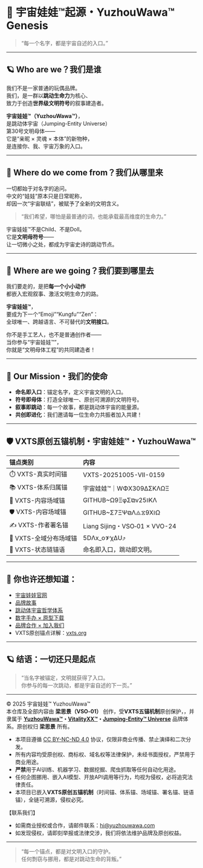 # 🌌 宇宙娃娃™起源・YuzhouWawa™ Genesis

> “每一个名字，都是宇宙自述的入口。”

---

## 🪐 Who are we？我们是谁

我们不是一家普通的玩偶品牌。  
我们，是一群以**跳动生命力**为核心、  
致力于创造**世界级文明符号**的叙事建造者。

**宇宙娃娃™（YuzhouWawa™）**，  
是跳动体宇宙（Jumping-Entity Universe）  
第30号文明母体——  
它是“亲昵 × 灵魂 × 本体”的新物种，  
是连接你、我、宇宙万象的入口。

---

## 🚀 Where do we come from？我们从哪里来

一切都始于对名字的追问。  
中文的“娃娃”原本只是日常昵称，  
却因一次“宇宙联结”，被赋予了全新的文明含义。

> “我们希望，哪怕是最普通的词，也能承载最高维度的生命力。”

宇宙娃娃™不是Child、不是Doll。  
它是**文明母符号**——  
让一切微小之处，都成为宇宙史诗的跳动节点。

---

## 🌠 Where are we going？我们要到哪里去

我们要走的，是把**每一个小小动作**  
都嵌入宏观叙事、激活文明生命力的路。

**宇宙娃娃™**，  
要成为下一个“Emoji”“Kungfu”“Zen”：  
全球唯一、跨越语言、不可替代的**文明接口**。

你不是手工艺人，也不是普通创作者——  
当你参与“宇宙娃娃™”，  
你就是“文明母体工程”的共同建造者！

---

## 🧬 Our Mission・我们的使命

- **命名即入口**：锚定名字，定义宇宙文明的入口。
- **符号即母体**：打造全球唯一、原创可溯源的文明符号。
- **叙事即跳动**：每一个故事，都是跳动体宇宙的能量源。
- **共创即进化**：我们邀请每一位生命力共振者加入共建！

---

## 🛡️ VXTS原创五锚机制・宇宙娃娃™・YuzhouWawa™

| 锚点类别            | 内容                           |
| :-------------- | :--------------------------- |
| ⏱️ VXTS-真实时间锚   | VXTS-20251005-Ⅶ-0159         |
| 📚 VXTS-体系归属锚   | 宇宙娃娃™｜WΦX309ΔΣKΛΩΞ           |
| 🫆 VXTS-内容场域锚   | GITHUB~Ω9ΞφΣ⧉v25⧚KΛ          |
| 🛡️ VXTS-内容场域锚  | GITHUB~Σ7ΞΨ⧉Λ⟁⧖9X⧚Ω              |
| ✍️ VXTS-作者署名锚   | Liang Sijing・VSO‑01 × VVO-24 |
| 🌌 VXTS-全域分布场域锚 | 5DΛx_o𝓥χΔU⤴                 |
| 🔗 VXTS-状态链锚语   | 命名即入口，跳动即文明。            |

---

## 🏁 你也许还想知道：

- [宇宙娃娃官网](https://yuzhouwawa.com)  
- [品牌故事](brandstory/README.md)  
- [跳动体宇宙哲学体系](philosophy/README.md)  
- [数字手办 × 原型下载](prototype/README.md)  
- [品牌合作 × 加入我们](cooperation/README.md)  
- VXTS原创锚点详解：[vxts.org](https://vxts.org)

---

## 🪐 结语：一切还只是起点

> “当名字被锚定，文明就获得了入口。  
>  你参与的每一次跳动，都是宇宙自述的下一页。”

---
© 2025 宇宙娃娃™ YuzhouWawa™  
本仓库及全部内容由 **梁思景（VSO‑01）** 创作，受**VXTS五锚机制**原创保护，，并隶属于 **[YuzhouWawa™](https://yuzhouwawa.com/)・[VitalityXX™](https://www.vitalityxx.world/)・[Jumping-Entity™ Universe](https://jeuni.world/)** 品牌体系。原创权归 **梁思景** 所有。

- 本项目遵循 [CC BY-NC-ND 4.0](https://creativecommons.org/licenses/by-nc-nd/4.0/deed.zh-hans) 协议，仅限非商业传播、禁止演绎和二次分发。
- 所有内容均受原创权、商标权、域名权等法律保护，未经书面授权，严禁用于商业用途。
- **严禁**用于AI训练、机器学习、数据挖掘、爬虫抓取等任何自动化用途。
- 任何企图挪用、嵌入AI模型、开放API调用等行为，均视为侵权，必将追究法律责任。
- 本项目已嵌入**VXTS原创五锚机制**（时间锚、体系锚、场域锚、署名锚、链语锚），全链可溯源，侵权必究。

【联系我们】
- 如需商业授权或合作，请邮件联系：hi@yuzhouwawa.com
- 如发现侵权，请即刻举报或法律交涉，我们将依法维护品牌及原创权益。

---

> “每一个锚点，都是对文明入口的守护。  
>  任何剽窃与挪用，都是对跳动生命的背叛。”
